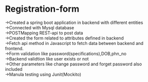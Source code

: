 # Registration-form

->Created a spring boot application in backend with different entities\
->Connected with Mysql database\
->POSTMapping REST-api to post data\
->Created the form related to attributes defined in backend\
->Fetch api method in Javascript to fetch data between backend and frontend.\
->Form validation like password(specifications),DOB,phn_no\
->Backend validtion like user exists or not\
->Other parameters like change password and forget password also included\
->Manula testing using Junit(Mockito)
